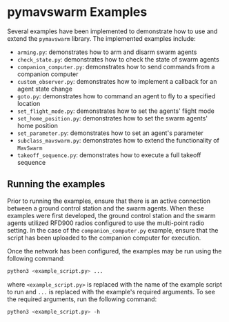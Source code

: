 # pymavswarm Examples

Several examples have been implemented to demonstrate how to use and extend the
`pymavswarm` library. The implemented examples include:

- `arming.py`: demonstrates how to arm and disarm swarm agents
- `check_state.py`: demonstrates how to check the state of swarm agents
- `companion_computer.py`: demonstrates how to send commands from a companion
computer
- `custom_observer.py`: demonstrates how to implement a callback for an agent
state change
- `goto.py`: demonstrates how to command an agent to fly to a specified location
- `set_flight_mode.py`: demonstrates how to set the agents' flight mode
- `set_home_position.py`: demonstrates how to set the swarm agents' home
position
- `set_parameter.py`: demonstrates how to set an agent's parameter
- `subclass_mavswarm.py`: demonstrates how to extend the functionality of
`MavSwarm`
- `takeoff_sequence.py`: demonstrates how to execute a full takeoff sequence

## Running the examples

Prior to running the examples, ensure that there is an active connection between
a ground control station and the swarm agents. When these examples were first
developed, the ground control station and the swarm agents utilized RFD900
radios configured to use the multi-point radio setting. In the case of the
`companion_computer.py` example, ensure that the script has been uploaded to the
companion computer for execution.

Once the network has been configured, the examples may be run using the
following command:

```bash
python3 <example_script.py> ...
```

where `<example_script.py>` is replaced with the name of the example script to
run and `...` is replaced with the example's required arguments. To see the
required arguments, run the following command:

```bash
python3 <example_script.py> -h
```
